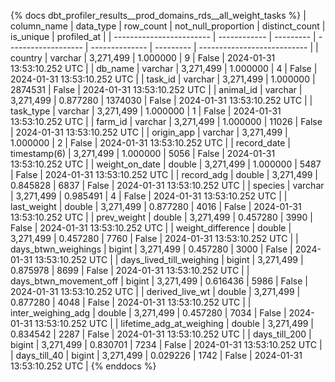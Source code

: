 {% docs dbt_profiler_results__prod_domains_rds__all_weight_tasks  %}
| column_name              | data_type    | row_count | not_null_proportion | distinct_count | is_unique | profiled_at                 |
| ------------------------ | ------------ | --------- | ------------------- | -------------- | --------- | --------------------------- |
| country                  | varchar      | 3,271,499 |            1.000000 |              9 |     False | 2024-01-31 13:53:10.252 UTC |
| db_name                  | varchar      | 3,271,499 |            1.000000 |              4 |     False | 2024-01-31 13:53:10.252 UTC |
| task_id                  | varchar      | 3,271,499 |            1.000000 |        2874531 |     False | 2024-01-31 13:53:10.252 UTC |
| animal_id                | varchar      | 3,271,499 |            0.877280 |        1374030 |     False | 2024-01-31 13:53:10.252 UTC |
| task_type                | varchar      | 3,271,499 |            1.000000 |              1 |     False | 2024-01-31 13:53:10.252 UTC |
| farm_id                  | varchar      | 3,271,499 |            1.000000 |          11026 |     False | 2024-01-31 13:53:10.252 UTC |
| origin_app               | varchar      | 3,271,499 |            1.000000 |              2 |     False | 2024-01-31 13:53:10.252 UTC |
| record_date              | timestamp(6) | 3,271,499 |            1.000000 |           5056 |     False | 2024-01-31 13:53:10.252 UTC |
| weight_on_date           | double       | 3,271,499 |            1.000000 |           5487 |     False | 2024-01-31 13:53:10.252 UTC |
| record_adg               | double       | 3,271,499 |            0.845828 |           6837 |     False | 2024-01-31 13:53:10.252 UTC |
| species                  | varchar      | 3,271,499 |            0.985491 |              4 |     False | 2024-01-31 13:53:10.252 UTC |
| last_weight              | double       | 3,271,499 |            0.877280 |           4016 |     False | 2024-01-31 13:53:10.252 UTC |
| prev_weight              | double       | 3,271,499 |            0.457280 |           3990 |     False | 2024-01-31 13:53:10.252 UTC |
| weight_difference        | double       | 3,271,499 |            0.457280 |           7760 |     False | 2024-01-31 13:53:10.252 UTC |
| days_btwn_weighings      | bigint       | 3,271,499 |            0.457280 |           3000 |     False | 2024-01-31 13:53:10.252 UTC |
| days_lived_till_weighing | bigint       | 3,271,499 |            0.875978 |           8699 |     False | 2024-01-31 13:53:10.252 UTC |
| days_btwn_movement_off   | bigint       | 3,271,499 |            0.616436 |           5986 |     False | 2024-01-31 13:53:10.252 UTC |
| derived_live_wt          | double       | 3,271,499 |            0.877280 |           4048 |     False | 2024-01-31 13:53:10.252 UTC |
| inter_weighing_adg       | double       | 3,271,499 |            0.457280 |           7034 |     False | 2024-01-31 13:53:10.252 UTC |
| lifetime_adg_at_weighing | double       | 3,271,499 |            0.834542 |           2287 |     False | 2024-01-31 13:53:10.252 UTC |
| days_till_200            | bigint       | 3,271,499 |            0.830701 |           7234 |     False | 2024-01-31 13:53:10.252 UTC |
| days_till_40             | bigint       | 3,271,499 |            0.029226 |           1742 |     False | 2024-01-31 13:53:10.252 UTC |
{% enddocs %}

